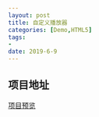 ```yaml
---
layout: post
title: 自定义播放器
categories: [Demo,HTML5]
tags: 
- 
date: 2019-6-9
---
```


## 项目地址

[项目预览](/website/Player/player.html)


